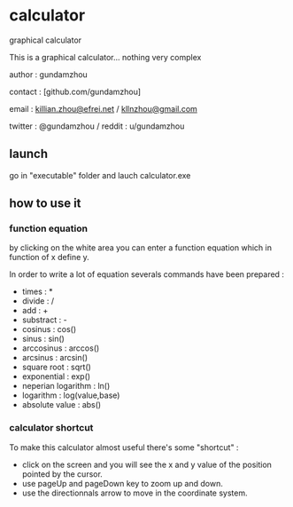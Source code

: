 # calculator
graphical calculator

This is a graphical calculator... nothing very complex

author : gundamzhou

contact : [github.com/gundamzhou]

email : killian.zhou@efrei.net / kllnzhou@gmail.com

twitter : @gundamzhou / reddit : u/gundamzhou

## launch
go in "executable" folder and lauch calculator.exe

## how to use it
###  function equation
by clicking on the white area you can enter a function equation which in function of x define y.

In order to write a lot of equation severals commands have been prepared : 

- times : *
- divide : /
- add : +
- substract : -
- cosinus : cos()
- sinus : sin()
- arccosinus : arccos()
- arcsinus : arcsin()
- square root : sqrt()
- exponential : exp()
- neperian logarithm : ln()
- logarithm : log(value,base)
- absolute value : abs()

### calculator shortcut
To make this calculator almost useful there's some "shortcut" :

- click on the screen and you will see the x and y value of the position pointed by the cursor.
- use pageUp and pageDown key to zoom up and down.
- use the directionnals arrow to move in the coordinate system.
